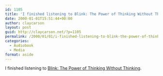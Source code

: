 ```yaml
---
id: 1105
title: 'I finished listening to Blink: The Power of Thinking Without Thinking'
date: 2000-01-01T15:51:44+00:00
author: claycarson
layout: post
guid: http://claycarson.net/?p=1105
permalink: /2000/01/01/i-finished-listening-to-blink-the-power-of-thinking-without-thinking/
categories:
  - Audiobook
  - Media
format: aside
---
```

I finished listening to [Blink: The Power of Thinking Without Thinking](http://amazon.com/exec/obidos/ASIN/0316010669/claycarson0c-20).<!--more-->